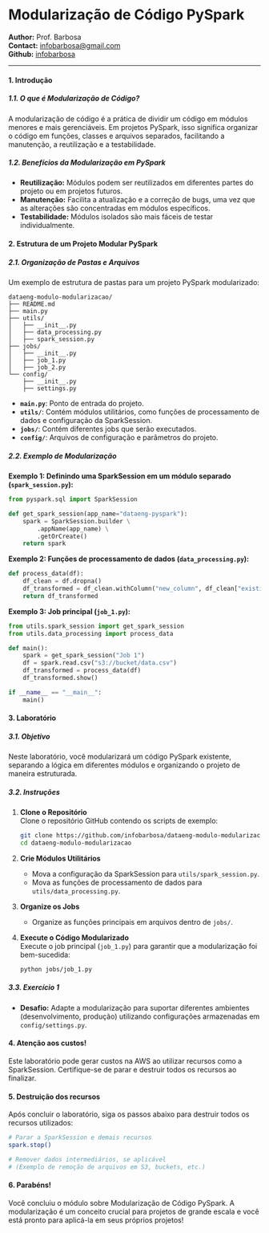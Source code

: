
# Modularização de Código PySpark

**Author:** Prof. Barbosa  
**Contact:** infobarbosa@gmail.com  
**Github:** [infobarbosa](https://github.com/infobarbosa)

---

#### 1. Introdução

##### 1.1. O que é Modularização de Código?
A modularização de código é a prática de dividir um código em módulos menores e mais gerenciáveis. Em projetos PySpark, isso significa organizar o código em funções, classes e arquivos separados, facilitando a manutenção, a reutilização e a testabilidade.

##### 1.2. Benefícios da Modularização em PySpark
- **Reutilização:** Módulos podem ser reutilizados em diferentes partes do projeto ou em projetos futuros.
- **Manutenção:** Facilita a atualização e a correção de bugs, uma vez que as alterações são concentradas em módulos específicos.
- **Testabilidade:** Módulos isolados são mais fáceis de testar individualmente.

#### 2. Estrutura de um Projeto Modular PySpark

##### 2.1. Organização de Pastas e Arquivos
Um exemplo de estrutura de pastas para um projeto PySpark modularizado:
```
dataeng-modulo-modularizacao/
├── README.md
├── main.py
├── utils/
│   ├── __init__.py
│   ├── data_processing.py
│   ├── spark_session.py
├── jobs/
│   ├── __init__.py
│   ├── job_1.py
│   ├── job_2.py
└── config/
    ├── __init__.py
    ├── settings.py
```
- **`main.py`**: Ponto de entrada do projeto.
- **`utils/`**: Contém módulos utilitários, como funções de processamento de dados e configuração da SparkSession.
- **`jobs/`**: Contém diferentes jobs que serão executados.
- **`config/`**: Arquivos de configuração e parâmetros do projeto.

##### 2.2. Exemplo de Modularização

**Exemplo 1: Definindo uma SparkSession em um módulo separado (`spark_session.py`):**
```python
from pyspark.sql import SparkSession

def get_spark_session(app_name="dataeng-pyspark"):
    spark = SparkSession.builder \
        .appName(app_name) \
        .getOrCreate()
    return spark
```

**Exemplo 2: Funções de processamento de dados (`data_processing.py`):**
```python
def process_data(df):
    df_clean = df.dropna()
    df_transformed = df_clean.withColumn("new_column", df_clean["existing_column"] * 2)
    return df_transformed
```

**Exemplo 3: Job principal (`job_1.py`):**
```python
from utils.spark_session import get_spark_session
from utils.data_processing import process_data

def main():
    spark = get_spark_session("Job 1")
    df = spark.read.csv("s3://bucket/data.csv")
    df_transformed = process_data(df)
    df_transformed.show()

if __name__ == "__main__":
    main()
```

#### 3. Laboratório

##### 3.1. Objetivo
Neste laboratório, você modularizará um código PySpark existente, separando a lógica em diferentes módulos e organizando o projeto de maneira estruturada.

##### 3.2. Instruções

1. **Clone o Repositório**  
   Clone o repositório GitHub contendo os scripts de exemplo:
   ```bash
   git clone https://github.com/infobarbosa/dataeng-modulo-modularizacao.git
   cd dataeng-modulo-modularizacao
   ```

2. **Crie Módulos Utilitários**  
   - Mova a configuração da SparkSession para `utils/spark_session.py`.
   - Mova as funções de processamento de dados para `utils/data_processing.py`.

3. **Organize os Jobs**  
   - Organize as funções principais em arquivos dentro de `jobs/`.

4. **Execute o Código Modularizado**  
   Execute o job principal (`job_1.py`) para garantir que a modularização foi bem-sucedida:
   ```bash
   python jobs/job_1.py
   ```

##### 3.3. Exercício 1
- **Desafio:** Adapte a modularização para suportar diferentes ambientes (desenvolvimento, produção) utilizando configurações armazenadas em `config/settings.py`.

#### 4. Atenção aos custos!
Este laboratório pode gerar custos na AWS ao utilizar recursos como a SparkSession. Certifique-se de parar e destruir todos os recursos ao finalizar.

#### 5. Destruição dos recursos
Após concluir o laboratório, siga os passos abaixo para destruir todos os recursos utilizados:
```bash
# Parar a SparkSession e demais recursos
spark.stop()

# Remover dados intermediários, se aplicável
# (Exemplo de remoção de arquivos em S3, buckets, etc.)
```

#### 6. Parabéns!
Você concluiu o módulo sobre Modularização de Código PySpark. A modularização é um conceito crucial para projetos de grande escala e você está pronto para aplicá-la em seus próprios projetos!

